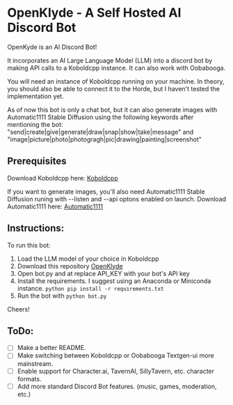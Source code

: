 # OpenKlyde - A Self Hosted AI Discord Bot

OpenKyde is an AI Discord Bot!

It incorporates an AI Large Language Model (LLM) into a discord bot by making API calls to a Koboldcpp instance. It can also work with Oobabooga.

You will need an instance of Koboldcpp running on your machine. In theory, you should also be able to connect it to the Horde,
but I haven't tested the implementation yet.

As of now this bot is only a chat bot, but it can also generate images with Automatic1111 Stable Diffusion using the following keywords after mentioning the bot:
"send|create|give|generate|draw|snap|show|take|message" and "image|picture|photo|photogragh|pic|drawing|painting|screenshot"

## Prerequisites

Download Koboldcpp here:
[Koboldcpp](https://github.com/LostRuins/koboldcpp)

If you want to generate images, you'll also need Automatic1111 Stable Diffusion runing with --listen and --api optons enabled on launch.
Download Automatic1111 here:
[Automatic1111](https://github.com/AUTOMATIC1111/stable-diffusion-webui)


## Instructions:

To run this bot:

1. Load the LLM model of your choice in Koboldcpp
2. Download this repository [OpenKlyde](https://github.com/badgids/OpenKlyde)
3. Open bot.py and at replace API_KEY with your bot's API key
4. Install the requirements. I suggest using an Anaconda or Miniconda instance.
    ```python pip install -r requirements.txt```
5. Run the bot with `python bot.py`

Cheers!

## ToDo:

- [ ] Make a better README.
- [ ] Make switching between Koboldcpp or Oobabooga Textgen-ui more mainstream.
- [ ] Enable support for Character.ai, TavernAI, SillyTavern, etc. character formats.
- [ ] Add more standard Discord Bot features. (music, games, moderation, etc.)
